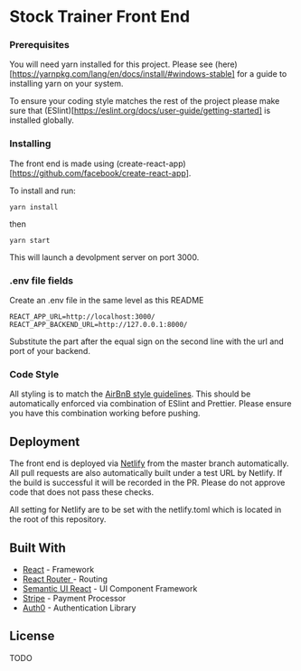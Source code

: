 # Stock Trainer Front End



### Prerequisites

You will need yarn installed for this project. Please see (here)[https://yarnpkg.com/lang/en/docs/install/#windows-stable] for a guide to installing yarn on your system.

To ensure your coding style matches the rest of the project please make sure that (ESlint)[https://eslint.org/docs/user-guide/getting-started] is installed globally.

### Installing

The front end is made using (create-react-app)[https://github.com/facebook/create-react-app]. 

To install and run:
```
yarn install
```
then
```
yarn start
```

This will launch a devolpment server on port 3000.

### .env file fields
Create an .env file in the same level as this README
```
REACT_APP_URL=http://localhost:3000/
REACT_APP_BACKEND_URL=http://127.0.0.1:8000/
```

Substitute the part after the equal sign on the second line with the url and port of your backend.


### Code Style

All styling is to match the [AirBnB style guidelines](https://github.com/airbnb/javascript). This should be automatically enforced via combination of ESlint and Prettier. Please ensure you have this combination working before pushing.

## Deployment

The front end is deployed via [Netlify](https://www.netlify.com/) from the master branch automatically. All pull requests are also automatically built under a test URL by Netlify. If the build is successful it will be recorded in the PR. Please do not approve code that does not pass these checks. 

All setting for Netlify are to be set with the netlify.toml which is located in the root of this repository. 

## Built With

* [React](https://reactjs.org/) - Framework
* [React Router ](https://reacttraining.com/react-router/) - Routing
* [Semantic UI React](https://react.semantic-ui.com/) - UI Component Framework
* [Stripe](https://stripe.com/docs) - Payment Processor
* [Auth0](https://auth0.com/) - Authentication Library

## License

TODO

